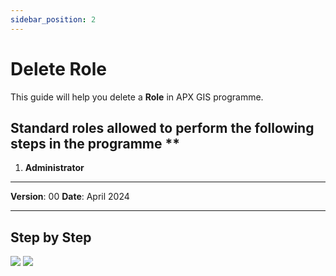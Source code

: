 ```yaml
---
sidebar_position: 2
---
```


# Delete Role

This guide will help you delete a **Role** in APX GIS programme.

## Standard roles allowed to perform the following steps in the programme **

1.	**Administrator**

------------

**Version**: 00
**Date**: April 2024

------------
## **Step by Step**

![](/img/1.Roles/roles-delete01.png)
![](/img/1.Roles/roles-delete02.png)